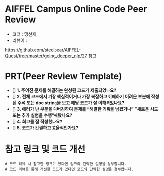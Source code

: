 # AIFFEL Campus Online Code Peer Review
- 코더 : 맹선재
- 리뷰어 : 

https://github.com/steelbear/AIFFEL-Quest/tree/master/going_deeper_nlp/27 참고

# PRT(Peer Review Template)
- []  **1. 주어진 문제를 해결하는 완성된 코드가 제출되었나요?**
- []  **2. 전체 코드에서 가장 핵심적이거나 가장 복잡하고 이해하기 어려운 부분에 작성된 
  주석 또는 doc string을 보고 해당 코드가 잘 이해되었나요?**
- []  **3. 에러가 난 부분을 디버깅하여 문제를 “해결한 기록을 남겼거나” 
  ”새로운 시도 또는 추가 실험을 수행”해봤나요?** 
- []  **4. 회고를 잘 작성했나요?**
- []  **5. 코드가 간결하고 효율적인가요?**
# 참고 링크 및 코드 개선
```
# 코드 리뷰 시 참고한 링크가 있다면 링크와 간략한 설명을 첨부합니다.
# 코드 리뷰를 통해 개선한 코드가 있다면 코드와 간략한 설명을 첨부합니다.
```
